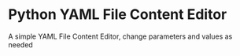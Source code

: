 # Python YAML File Content Editor

A simple YAML File Content Editor, change parameters and values as needed